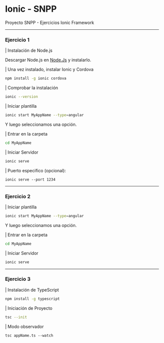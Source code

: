 # Ionic - SNPP

Proyecto SNPP - Ejercicios Ionic Framework

-----------
### Ejercicio 1

| Instalación de Node.js

Descargar Node.js en [Node.Js](https://nodejs.org/en/3) y instalarlo.

| Una vez instalado, instalar Ionic y Cordova
```bash
npm install -g ionic cordova
```

| Comprobar la instalación
```bash
ionic --version
```

| Iniciar plantilla 
```bash
ionic start MyAppName --type=angular
```

Y luego seleccionamos una opción.

| Entrar en la carpeta 
```bash
cd MyAppName
```

| Iniciar Servidor
```bash
ionic serve
```

| Puerto especifico (opcional):
```
ionic serve --port 1234
```
-----------

### Ejercicio 2

| Iniciar plantilla 
```bash
ionic start MyAppName --type=angular
```

Y luego seleccionamos una opción.

| Entrar en la carpeta 
```bash
cd MyAppName
```


| Iniciar Servidor
```bash
ionic serve
```
-----------
### Ejercicio 3

| Instalación de TypeScript
```bash
npm install -g typescript
```

| Iniciación de Proyecto
```bash
tsc --init
```

| Modo observador
```
tsc appName.ts --watch 
```
